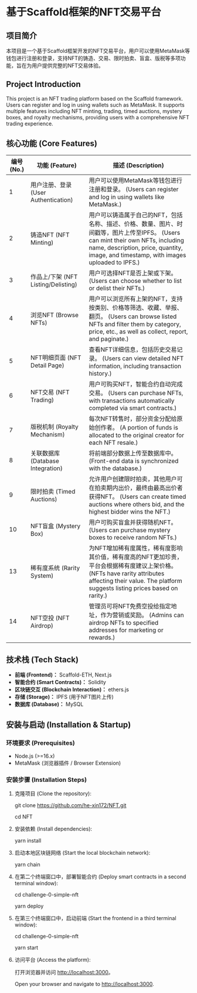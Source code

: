 # 基于Scaffold框架的NFT交易平台

## 项目简介

本项目是一个基于Scaffold框架开发的NFT交易平台，用户可以使用MetaMask等钱包进行注册和登录，支持NFT的铸造、交易、限时拍卖、盲盒、版税等多项功能，旨在为用户提供完整的NFT交易体验。

## Project Introduction

This project is an NFT trading platform based on the Scaffold framework. Users can register and log in using wallets such as MetaMask. It supports multiple features including NFT minting, trading, timed auctions, mystery boxes, and royalty mechanisms, providing users with a comprehensive NFT trading experience.

## 核心功能 (Core Features)

| 编号 (No.) | 功能 (Feature)             | 描述 (Description)                                                                                  |
|------------|-----------------------------|----------------------------------------------------------------------------------------------------|
| 1          | 用户注册、登录 (User Authentication) | 用户可以使用MetaMask等钱包进行注册和登录。 (Users can register and log in using wallets like MetaMask.) |
| 2          | 铸造NFT (NFT Minting)        | 用户可以铸造属于自己的NFT，包括名称、描述、价格、数量、图片、时间戳等，图片上传至IPFS。 (Users can mint their own NFTs, including name, description, price, quantity, image, and timestamp, with images uploaded to IPFS.) |
| 3          | 作品上/下架 (NFT Listing/Delisting) | 用户可选择NFT是否上架或下架。 (Users can choose whether to list or delist their NFTs.)               |
| 4          | 浏览NFT (Browse NFTs)        | 用户可以浏览所有上架的NFT，支持按类别、价格等筛选、收藏、举报、翻页。 (Users can browse listed NFTs and filter them by category, price, etc., as well as collect, report, and paginate.) |
| 5          | NFT明细页面 (NFT Detail Page) | 查看NFT详细信息，包括历史交易记录。 (Users can view detailed NFT information, including transaction history.) |
| 6          | NFT交易 (NFT Trading)         | 用户可购买NFT，智能合约自动完成交易。 (Users can purchase NFTs, with transactions automatically completed via smart contracts.) |
| 7          | 版税机制 (Royalty Mechanism)  | 每次NFT转售时，部分资金分配给原始创作者。 (A portion of funds is allocated to the original creator for each NFT resale.) |
| 8          | 关联数据库 (Database Integration) | 将前端部分数据上传至数据库中。 (Front-end data is synchronized with the database.)                     |
| 9          | 限时拍卖 (Timed Auctions)     | 允许用户创建限时拍卖，其他用户可在拍卖期内出价，最终由最高出价者获得NFT。 (Users can create timed auctions where others bid, and the highest bidder wins the NFT.) |
| 10         | NFT盲盒 (Mystery Box)         | 用户可购买盲盒并获得随机NFT。 (Users can purchase mystery boxes to receive random NFTs.)                |
| 13         | 稀有度系统 (Rarity System)     | 为NFT增加稀有度属性，稀有度影响其价值，稀有度高的NFT更加珍贵，平台会根据稀有度建议上架价格。 (NFTs have rarity attributes affecting their value. The platform suggests listing prices based on rarity.) |
| 14         | NFT空投 (NFT Airdrop)         | 管理员可将NFT免费空投给指定地址，作为营销或奖励。 (Admins can airdrop NFTs to specified addresses for marketing or rewards.) |

## 技术栈 (Tech Stack)

- **前端 (Frontend)：** Scaffold-ETH, Next.js
- **智能合约 (Smart Contracts)：** Solidity
- **区块链交互 (Blockchain Interaction)：** ethers.js
- **存储 (Storage)：** IPFS (用于NFT图片上传)
- **数据库 (Database)：** MySQL

## 安装与启动 (Installation & Startup)

### 环境要求 (Prerequisites)

- Node.js (>=16.x)
- MetaMask (浏览器插件 / Browser Extension)

### 安装步骤 (Installation Steps)

1. 克隆项目 (Clone the repository):

    git clone https://github.com/he-xin172/NFT.git
   
    cd NFT

3. 安装依赖 (Install dependencies):

    yarn install

4. 启动本地区块链网络 (Start the local blockchain network):

    yarn chain

5. 在第二个终端窗口中，部署智能合约 (Deploy smart contracts in a second terminal window):

    cd challenge-0-simple-nft
   
    yarn deploy

6. 在第三个终端窗口中，启动前端 (Start the frontend in a third terminal window):

    cd challenge-0-simple-nft
   
    yarn start

7. 访问平台 (Access the platform):

    打开浏览器并访问 [http://localhost:3000](http://localhost:3000)。

    Open your browser and navigate to [http://localhost:3000](http://localhost:3000).
